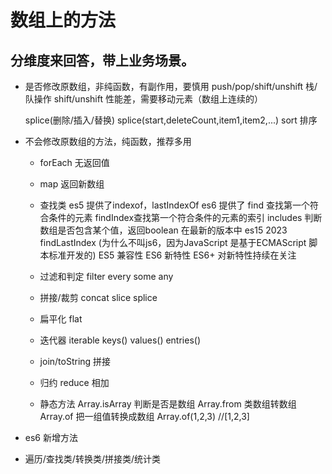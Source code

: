 # 数组上的方法

## 分维度来回答，带上业务场景。

- 是否修改原数组，非纯函数，有副作用，要慎用
    push/pop/shift/unshift 栈/队操作
    shift/unshift 性能差，需要移动元素（数组上连续的）

    splice(删除/插入/替换)
    splice(start,deleteCount,item1,item2,...)
    sort 排序
- 不会修改原数组的方法，纯函数，推荐多用
    - forEach 无返回值
    - map 返回新数组
    - 查找类
        es5 提供了indexof，lastIndexOf
        es6 提供了 find 查找第一个符合条件的元素
            findIndex查找第一个符合条件的元素的索引
            includes 判断数组是否包含某个值，返回boolean
        在最新的版本中 es15 2023 findLastIndex
        (为什么不叫js6，因为JavaScript 是基于ECMAScript 脚本标准开发的)
        ES5 兼容性
        ES6 新特性
        ES6+ 对新特性持续在关注

    - 过滤和判定
        filter
        every
        some
        any
    - 拼接/裁剪
        concat
        slice
        splice
    - 扁平化
        flat
    - 迭代器 iterable
        keys() values() entries()
    - join/toString 拼接
    - 归约
        reduce 相加
    - 静态方法
        Array.isArray 判断是否是数组
        Array.from 类数组转数组
        Array.of 把一组值转换成数组
        Array.of(1,2,3) //[1,2,3]
- es6 新增方法
- 遍历/查找类/转换类/拼接类/统计类